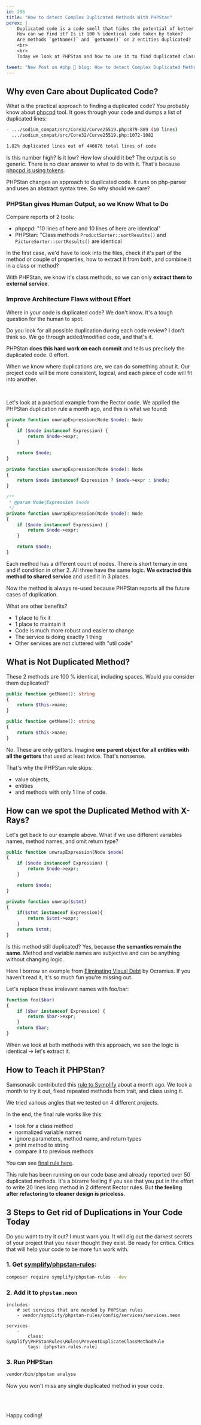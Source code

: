 ```yaml
---
id: 296
title: "How to detect Complex Duplicated Methods With PHPStan"
perex: |
    Duplicated code is a code smell that hides the potential of better design.
    How can we find it? Is it 100 % identical code token by token?
    Are methods `getName()` and `getName()` on 2 entities duplicated?
    <br>
    <br>
    Today we look at PHPStan and how to use it to find duplicated class methods.

tweet: "New Post on #php 🐘 blog: How to detect Complex Duplicated Methods With #phpstan"
---
```


## Why even Care about Duplicated Code?

What is the practical approach to finding a duplicated code? You probably know about [phpcpd](https://github.com/sebastianbergmann/phpcpd) tool. It goes through your code and dumps a list of duplicated lines:

```bash
- .../sodium_compat/src/Core32/Curve25519.php:879-889 (10 lines)
  .../sodium_compat/src/Core32/Curve25519.php:1072-1082

1.82% duplicated lines out of 446676 total lines of code
```

Is this number high? Is it low? How low should it be? The output is so generic. There is no clear answer to what to do with it. That's because [phpcpd is using tokens](https://tomasvotruba.com/blog/2018/10/22/brief-history-of-tools-watching-and-changing-your-php-code/).

PHPStan changes an approach to duplicated code. It runs on php-parser and uses an abstract syntax tree. So why should we care?

### PHPStan gives Human Output, so we Know What to Do

Compare reports of 2 tools:

- phpcpd: "10 lines of here and 10 lines of here are identical"
- PHPStan: "Class methods `ProductSorter::sortResults()` and `PictureSorter::sortResults()` are identical

In the first case, we'd have to look into the files, check if it's part of the method or couple of properties, how to extract it from both, and combine it in a class or method?

With PHPStan, we know it's class methods, so we can only **extract them to external service**.

### Improve Architecture Flaws without Effort

Where in your code is duplicated code? We don't know. It's a tough question for the human to spot.

Do you look for all possible duplication during each code review? I don't think so. We go through added/modified code, and that's it.

PHPStan **does this hard work on each commit** and tells us precisely the duplicated code. 0 effort.

When we know where duplications are, we can do something about it. Our project code will be more consistent, logical, and each piece of code will fit into another.

<br>

Let's look at a practical example from the Rector code. We applied the PHPStan duplication rule a month ago, and this is what we found:

```php
private function unwrapExpression(Node $node): Node
{
    if ($node instanceof Expression) {
        return $node->expr;
    }

    return $node;
}
```

```php
private function unwrapExpression(Node $node): Node
{
    return $node instanceof Expression ? $node->expr : $node;
}
```

```php
/**
 * @param Node|Expression $node
 */
private function unwrapExpression(Node $node): Node
{
    if ($node instanceof Expression) {
        return $node->expr;
    }

    return $node;
}
```

Each method has a different count of nodes. There is short ternary in one and if condition in other 2. All three have the same logic. **We extracted this method to shared service** and used it in 3 places.

Now the method is always re-used because PHPStan reports all the future cases of duplication.

What are other benefits?

- 1 place to fix it <em class="fas fa-fw fa-check text-success fa-lg"></em>
- 1 place to maintain it <em class="fas fa-fw fa-check text-success fa-lg"></em>
- Code is much more robust and easier to change <em class="fas fa-fw fa-check text-success fa-lg"></em>
- The service is doing exactly 1 thing <em class="fas fa-fw fa-check text-success fa-lg"></em>
- Other services are not cluttered with "util code" <em class="fas fa-fw fa-check text-success fa-lg"></em>


## What is Not Duplicated Method?

These 2 methods are 100 % identical, including spaces. Would you consider them duplicated?

```php
public function getName(): string
{
    return $this->name;
}
```

```php
public function getName(): string
{
    return $this->name;
}
```

No. These are only getters. Imagine **one parent object for all entities with all the getters** that used at least twice. That's nonsense.

That's why the PHPStan rule skips:

- value objects,
- entities
- and methods with only 1 line of code.

## How can we spot the Duplicated Method with X-Rays?

Let's get back to our example above. What if we use different variables names, method names, and omit return type?

```php
public function unwrapExpression(Node $node)
{
    if ($node instanceof Expression) {
        return $node->expr;
    }

    return $node;
}
```


```php
private function unwrap($stmt)
{
    if($stmt instanceof Expression){
        return $stmt->expr;
    }
    return $stmt;
}
```

Is this method still duplicated? Yes, because **the semantics remain the same**. Method and variable names are subjective and can be anything without changing logic.

Here I borrow an example from [Eliminating Visual Debt](https://ocramius.github.io/blog/eliminating-visual-debt/) by Ocramius. If you haven't read it, it's so much fun you're missing out.

Let's replace these irrelevant names with foo/bar:

```php
function foo($bar)
{
    if ($bar instanceof Expression) {
        return $bar->expr;
    }
    return $bar;
}
```

When we look at both methods with this approach, we see the logic is identical → let's extract it.

## How to Teach it PHPStan?

Samsonasik contributed this [rule to Symplify](https://github.com/symplify/symplify/pull/2666) about a month ago. We took a month to try it out, fixed repeated methods from trait, and class using it.

We tried various angles that we tested on 4 different projects.

In the end, the final rule works like this:

- look for a class method
- normalized variable names
- ignore parameters, method name, and return types
- print method to string
- compare it to previous methods

You can see [final rule here](https://github.com/symplify/symplify/blob/master/packages/phpstan-rules/src/Rules/PreventDuplicateClassMethodRule.php).

This rule has been running on our code base and already reported over 50 duplicated methods. It's a bizarre feeling if you see that you put in the effort to write 20 lines long method in 2 different Rector rules. But **the feeling after refactoring to cleaner design is priceless**.

## 3 Steps to Get rid of Duplications in Your Code Today

Do you want to try it out? I must warn you. It will dig out the darkest secrets of your project that you never thought they exist. Be ready for critics. Critics that will help your code to be more fun work with.

### 1. Get [symplify/phpstan-rules](https://github.com/symplify/phpstan-rules):

```bash
composer require symplify/phpstan-rules --dev
```

### 2. Add it to `phpstan.neon`

```neon
includes:
    # set services that are needed by PHPStan rules
    - vendor/symplify/phpstan-rules/config/services/services.neon

services:
    -
        class: Symplify\PHPStanRules\Rules\PreventDuplicateClassMethodRule
        tags: [phpstan.rules.rule]
```

### 3. Run PHPStan

```bash
vendor/bin/phpstan analyse
```

Now you won't miss any single duplicated method in your code.

<br>
<br>

Happy coding!
